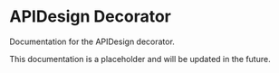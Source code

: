 # APIDesign Decorator

Documentation for the APIDesign decorator.

This documentation is a placeholder and will be updated in the future.
